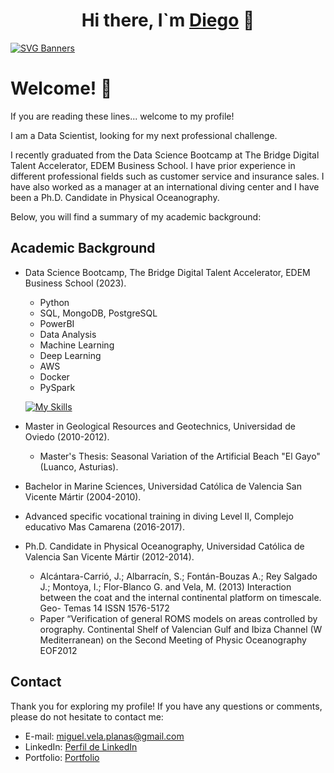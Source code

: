 <div align=center>
  <h1>Hi there, I`m <a href="https://www.linkedin.com/in/diego-mateos-60595922b/">Diego</a> 👋</h1>
</div>

[![SVG Banners](https://svg-banners.vercel.app/api?type=typeWriter&text1=Diego%20Mateos%20%F0%9F%91%A8%E2%80%8D%F0%9F%92%BB&width=800&height=400)](https://github.com/Akshay090/svg-banners)

# Welcome! 👋

If you are reading these lines... welcome to my profile!

I am a Data Scientist, looking for my next professional challenge.

I recently graduated from the Data Science Bootcamp at The Bridge Digital Talent Accelerator, EDEM Business School. I have prior experience in different professional fields such as customer service and insurance sales. I have also worked as a manager at an international diving center and I have been a Ph.D. Candidate in Physical Oceanography.

Below, you will find a summary of my academic background:

## Academic Background

- Data Science Bootcamp, The Bridge Digital Talent Accelerator, EDEM Business School (2023).
    - Python
    - SQL, MongoDB, PostgreSQL
    - PowerBI
    - Data Analysis
    - Machine Learning
    - Deep Learning
    - AWS
    - Docker
    - PySpark
    
    [![My Skills](https://skillicons.dev/icons?i=py,vscode,sqlite,mysql,mongodb,postgres,postman,github,tensorflow,aws,docker&perline=11)](https://skillicons.dev)
  
- Master in Geological Resources and Geotechnics, Universidad de Oviedo (2010-2012).
  - Master's Thesis: Seasonal Variation of the Artificial Beach "El Gayo" (Luanco, Asturias).
    
- Bachelor in Marine Sciences, Universidad Católica de Valencia San Vicente Mártir (2004-2010).
  
- Advanced specific vocational training in diving Level II, Complejo educativo Mas Camarena (2016-2017).
  
- Ph.D. Candidate in Physical Oceanography, Universidad Católica de Valencia San Vicente Mártir (2012-2014).
  - Alcántara-Carrió, J.; Albarracín, S.; Fontán-Bouzas A.; Rey Salgado J.; Montoya, I.; Flor-Blanco G. and Vela, M. (2013) Interaction between the coat and the internal continental platform on timescale. Geo-  Temas 14 ISSN 1576-5172
  - Paper “Verification of general ROMS models on areas controlled by orography. Continental Shelf of Valencian Gulf and Ibiza Channel (W Mediterranean) on the Second Meeting of Physic Oceanography EOF2012


## Contact


Thank you for exploring my profile! If you have any questions or comments, please do not hesitate to contact me:

- E-mail: miguel.vela.planas@gmail.com
- LinkedIn: [Perfil de LinkedIn](https://www.linkedin.com/in/miguel-vela/)
- Portfolio: [Portfolio](https://github.com/Mvepla/Portfolio)
